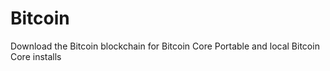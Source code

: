 # Bitcoin
Download the Bitcoin blockchain for Bitcoin Core Portable and local Bitcoin Core installs
